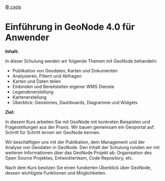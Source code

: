 <!-- the Menu -->
<link rel="stylesheet" media="all" href="../styles.css" />
<div id="logo"><a href="https://csgis.de">© csgis</a></div>
<div id="menu"></div>
<div id="jumpMenu"></div>
<script src="../menu.js"></script>
<script src="../jumpmenu.js"></script>
<!-- the Menu -->


# Einführung in GeoNode 4.0 für Anwender

**Inhalt:**

In dieser Schulung werden wir folgende Themen mit GeoNode behandeln:

- Publikation von Geodaten, Karten und Dokumenten
- Analysieren, Filtern und Abfragen
- Karten und Daten teilen
- Einbinden und Bereitstellen eigener WMS Dienste
- Legendenerstellung
- Kartenerstellung
- Überblick: Geostories, Dashboards, Diagramme und Widgets

**Ziel:**

In diesem Kurs arbeiten Sie mit GeoNode mit konkreten Beispielen und Fragestellungen aus der Praxis.
Wir bauen gemeinsam ein Geoportal auf. Schritt für Schritt lernen wir GeoNode kennen.

Wir beschäftigen uns mit der Publikation, dem Management und der Analyse von Geodaten in GeoNode.
Den Inhalt der Schulung runden wir mit weiteren Informationen über das GeoNode Projekt ab: Organisation des Open Source Projektes, Entwicklerteam, Code Repository, etc.

Nach dem Kurs besitzen Sie einen fundierten Überblick über GeoNode, dessen wichtigste Funktionen und Möglichkeiten.
